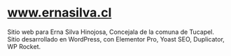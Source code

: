 # www.ernasilva.cl
Sitio web para Erna Silva Hinojosa, Concejala de la comuna de Tucapel. Sitio desarrollado en WordPress, con Elementor Pro, Yoast SEO, Duplicator, WP Rocket.
